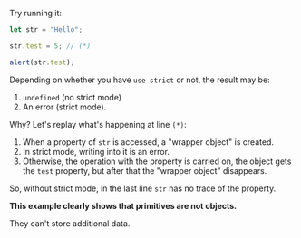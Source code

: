 
Try running it:

```js run
let str = "Hello";

str.test = 5; // (*)

alert(str.test);
```

Depending on whether you have `use strict` or not, the result may be:
1. `undefined` (no strict mode)
2. An error (strict mode).

Why? Let's replay what's happening at line `(*)`:

1. When a property of `str` is accessed, a "wrapper object" is created.
2. In strict mode, writing into it is an error.
3. Otherwise, the operation with the property is carried on, the object gets the `test` property, but after that the "wrapper object" disappears.

So, without strict mode, in the last line `str` has no trace of the property.

**This example clearly shows that primitives are not objects.**

They can't store additional data.
